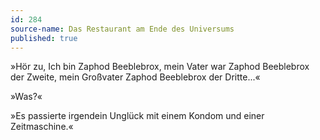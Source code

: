 ```yaml
---
id: 284
source-name: Das Restaurant am Ende des Universums
published: true
---
```

»Hör zu, Ich bin Zaphod Beeblebrox, mein Vater war Zaphod Beeblebrox der Zweite, mein Großvater Zaphod Beeblebrox der Dritte...«

»Was?«

»Es passierte irgendein Unglück mit einem Kondom und einer Zeitmaschine.«
